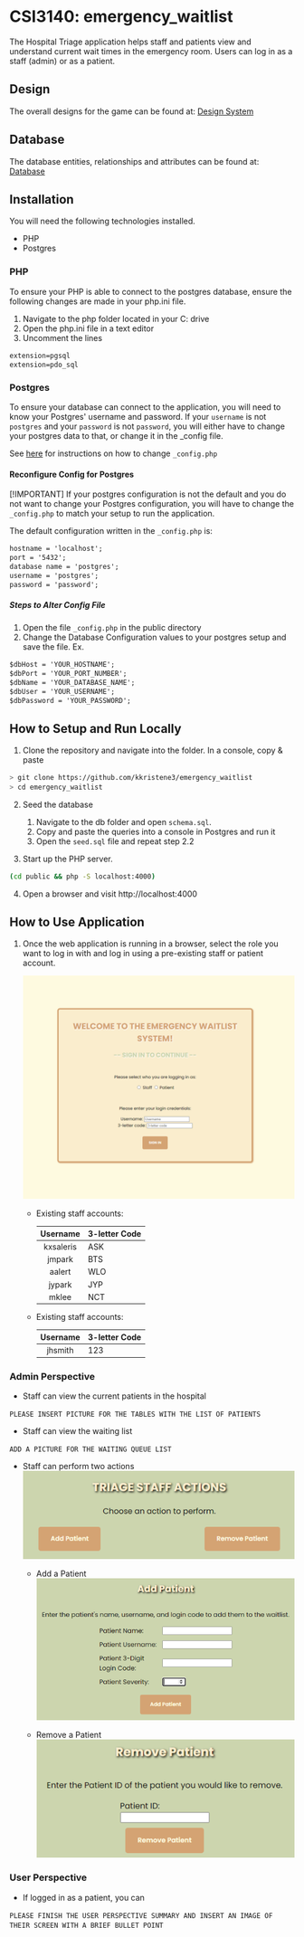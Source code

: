 # CSI3140: emergency_waitlist
The Hospital Triage application helps staff and patients view and understand current wait times in the emergency room. Users can log in as a staff (admin) or as a patient.

## Design
The overall designs for the game can be found at: [Design System](/docs/design_system.md)

## Database
The database entities, relationships and attributes can be found at: [Database](/db/db.md)

## Installation
You will need the following technologies installed.

- PHP
- Postgres

### PHP
To ensure your PHP is able to connect to the postgres database, ensure the following changes are made in your php.ini file.

1. Navigate to the php folder located in your C: drive
2. Open the php.ini file in a text editor
3. Uncomment the lines
```
extension=pgsql
extension=pdo_sql
```

### Postgres
To ensure your database can connect to the application, you will need to know your Postgres' username and password. If your `username` is not `postgres` and your `password` is not `password`, you will either have to change your postgres data to that, or change it in the _config file. 

See [here](#reconfigure-config-for-postgres) for instructions on how to change `_config.php`

#### Reconfigure Config for Postgres
[!IMPORTANT] If your postgres configuration is not the default and you do not want to change your Postgres configuration, you will have to change the `_config.php` to match your setup to run the application.

The default configuration written in the `_config.php` is:
```
hostname = 'localhost';
port = '5432';
database name = 'postgres';
username = 'postgres';
password = 'password';
```

##### Steps to Alter Config File
1. Open the file `_config.php` in the public directory
2. Change the Database Configuration values to your postgres setup and save the file. Ex.

```
$dbHost = 'YOUR_HOSTNAME';
$dbPort = 'YOUR_PORT_NUMBER';
$dbName = 'YOUR_DATABASE_NAME';
$dbUser = 'YOUR_USERNAME';
$dbPassword = 'YOUR_PASSWORD';
```

## How to Setup and Run Locally
1. Clone the repository and navigate into the folder. In a console, copy & paste
```bash
> git clone https://github.com/kkristene3/emergency_waitlist
> cd emergency_waitlist
```
2. Seed the database

    1. Navigate to the db folder and open `schema.sql`.
    2. Copy and paste the queries into a console in Postgres and run it
    3. Open the `seed.sql` file and repeat step 2.2

3. Start up the PHP server.
```bash
(cd public && php -S localhost:4000)
```
4. Open a browser and visit http://localhost:4000

## How to Use Application
1. Once the web application is running in a browser, select the role you want to log in with and log in using a pre-existing staff or patient account.

    ![homepage](/docs/imgs/homepage.png)

    -   Existing staff accounts:
  
        | Username  | 3-letter Code
        | :---:     | ---
        | kxsaleris | ASK
        | jmpark    | BTS
        | aalert    | WLO
        | jypark    | JYP
        | mklee     | NCT
        
    -   Existing staff accounts:

        | Username  | 3-letter Code
        | :---:     | ---
        | jhsmith   | 123
  
  ### Admin Perspective
  - Staff can view the current patients in the hospital

  `PLEASE INSERT PICTURE FOR THE TABLES WITH THE LIST OF PATIENTS`

  - Staff can view the waiting list

  `ADD A PICTURE FOR THE WAITING QUEUE LIST`

  - Staff can perform two actions
    ![staff-actions](/docs/imgs/staff-actions.png)

    - Add a Patient
    ![add-patient](/docs/imgs/add-patient.png)

    - Remove a Patient
    ![remove-patient](/docs/imgs/remove-patient.png)

  ### User Perspective
  - If logged in as a patient, you can 

  `PLEASE FINISH THE USER PERSPECTIVE SUMMARY AND INSERT AN IMAGE OF THEIR SCREEN WITH A BRIEF BULLET POINT`